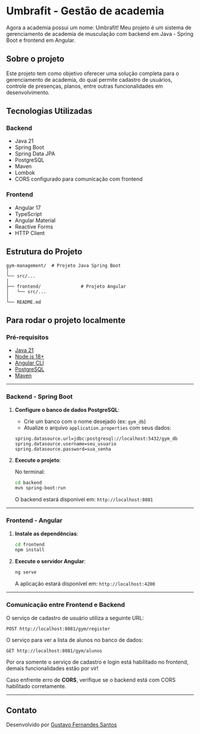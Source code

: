 # Umbrafit - Gestão de academia
Agora a academia possui um nome: Umbrafit!
Meu projeto é um sistema de gerenciamento de academia de musculação com backend em Java - Spring Boot e frontend em Angular.

## Sobre o projeto

Este projeto tem como objetivo oferecer uma solução completa para o gerenciamento de academia, do qual permite cadastro de usuários, controle de presenças, planos, entre outras funcionalidades em desenvolvimento.

## Tecnologias Utilizadas

### Backend
- Java 21
- Spring Boot
- Spring Data JPA
- PostgreSQL
- Maven
- Lombok
- CORS configurado para comunicação com frontend

### Frontend
- Angular 17
- TypeScript
- Angular Material
- Reactive Forms
- HTTP Client

## Estrutura do Projeto

```
gym-management/  # Projeto Java Spring Boot
│                
└── src/...
│
├── frontend/               # Projeto Angular
│   └── src/...
│
└── README.md
```

## Para rodar o projeto localmente

### Pré-requisitos

- [Java 21](https://www.oracle.com/java/technologies/javase/jdk21-archive-downloads.html)
- [Node.js 18+](https://nodejs.org/)
- [Angular CLI](https://angular.io/cli)
- [PostgreSQL](https://www.postgresql.org/)
- [Maven](https://maven.apache.org/)

---

### Backend - Spring Boot

1. **Configure o banco de dados PostgreSQL**:
   - Crie um banco com o nome desejado (ex: `gym_db`)
   - Atualize o arquivo `application.properties` com seus dados:

   ```properties
   spring.datasource.url=jdbc:postgresql://localhost:5432/gym_db
   spring.datasource.username=seu_usuario
   spring.datasource.password=sua_senha
   ```

2. **Execute o projeto**:

   No terminal:

   ```bash
   cd backend
   mvn spring-boot:run
   ```

   O backend estará disponível em: `http://localhost:8081`

---

### Frontend - Angular

1. **Instale as dependências**:

   ```bash
   cd frontend
   npm install
   ```

2. **Execute o servidor Angular**:

   ```bash
   ng serve
   ```

   A aplicação estará disponível em: `http://localhost:4200`

---

### Comunicação entre Frontend e Backend

O serviço de cadastro de usuário utiliza a seguinte URL:

```
POST http://localhost:8081/gym/register
```

O serviço para ver a lista de alunos no banco de dados:

```
GET http://localhost:8081/gym/alunos
```

Por ora somente o serviço de cadastro e login está habilitado no frontend, demais funcionalidades estão por vir!

Caso enfrente erro de **CORS**, verifique se o backend está com CORS habilitado corretamente.

---

## Contato

Desenvolvido por [Gustavo Fernandes Santos](www.linkedin.com/in/gustavo-fernandes-704325260)
